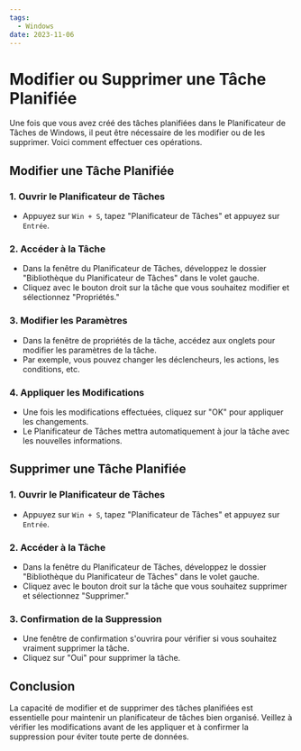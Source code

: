 ```yaml
---
tags:
  - Windows
date: 2023-11-06
---
```


# Modifier ou Supprimer une Tâche Planifiée


Une fois que vous avez créé des tâches planifiées dans le Planificateur de Tâches de Windows, il peut être nécessaire de les modifier ou de les supprimer. Voici comment effectuer ces opérations.

## Modifier une Tâche Planifiée

### 1. Ouvrir le Planificateur de Tâches

- Appuyez sur `Win + S`, tapez "Planificateur de Tâches" et appuyez sur `Entrée`.

### 2. Accéder à la Tâche

- Dans la fenêtre du Planificateur de Tâches, développez le dossier "Bibliothèque du Planificateur de Tâches" dans le volet gauche.
- Cliquez avec le bouton droit sur la tâche que vous souhaitez modifier et sélectionnez "Propriétés."

### 3. Modifier les Paramètres

- Dans la fenêtre de propriétés de la tâche, accédez aux onglets pour modifier les paramètres de la tâche.
- Par exemple, vous pouvez changer les déclencheurs, les actions, les conditions, etc.

### 4. Appliquer les Modifications

- Une fois les modifications effectuées, cliquez sur "OK" pour appliquer les changements.
- Le Planificateur de Tâches mettra automatiquement à jour la tâche avec les nouvelles informations.

## Supprimer une Tâche Planifiée

### 1. Ouvrir le Planificateur de Tâches

- Appuyez sur `Win + S`, tapez "Planificateur de Tâches" et appuyez sur `Entrée`.

### 2. Accéder à la Tâche

- Dans la fenêtre du Planificateur de Tâches, développez le dossier "Bibliothèque du Planificateur de Tâches" dans le volet gauche.
- Cliquez avec le bouton droit sur la tâche que vous souhaitez supprimer et sélectionnez "Supprimer."

### 3. Confirmation de la Suppression

- Une fenêtre de confirmation s'ouvrira pour vérifier si vous souhaitez vraiment supprimer la tâche.
- Cliquez sur "Oui" pour supprimer la tâche.

## Conclusion

La capacité de modifier et de supprimer des tâches planifiées est essentielle pour maintenir un planificateur de tâches bien organisé. Veillez à vérifier les modifications avant de les appliquer et à confirmer la suppression pour éviter toute perte de données.

